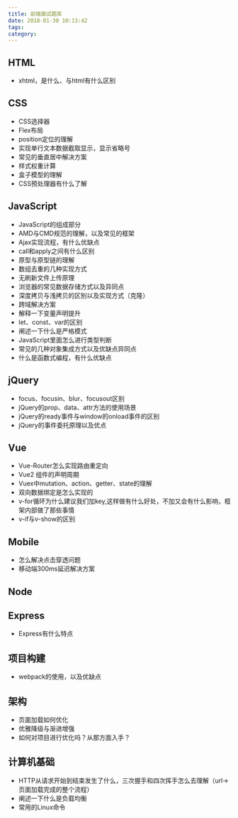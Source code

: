 ```yaml
---
title: 前端面试题库
date: 2018-01-30 10:13:42
tags:
category:
---
```


## HTML
 - xhtml，是什么、与html有什么区别

## CSS
 - CSS选择器
 - Flex布局
 - position定位的理解
 - 实现单行文本数据截取显示，显示省略号
 - 常见的垂直居中解决方案
 - 样式权重计算
 - 盒子模型的理解
 - CSS预处理器有什么了解

## JavaScript
 - JavaScript的组成部分
 - AMD与CMD规范的理解，以及常见的框架
 - Ajax实现流程，有什么优缺点
 - call和apply之间有什么区别
 - 原型与原型链的理解
 - 数组去重的几种实现方式
 - 无刷新文件上传原理
 - 浏览器的常见数据存储方式以及异同点
 - 深度拷贝与浅拷贝的区别以及实现方式（克隆）
 - 跨域解决方案
 - 解释一下变量声明提升
 - let、const、var的区别
 - 阐述一下什么是严格模式
 - JavaScript里面怎么进行类型判断
 - 常见的几种对象集成方式以及优缺点异同点
 - 什么是函数式编程，有什么优缺点

## jQuery
 - focus、focusin、blur、focusout区别
 - jQuery的prop、data、attr方法的使用场景
 - jQuery的ready事件与window的onload事件的区别
 - jQuery的事件委托原理以及优点

## Vue
 - Vue-Router怎么实现路由重定向
 - Vue2 组件的声明周期
 - Vuex中mutation、action、getter、state的理解
 - 双向数据绑定是怎么实现的
 - v-for循环为什么建议我们加key,这样做有什么好处，不加又会有什么影响，框架内部做了那些事情
 - v-if与v-show的区别

## Mobile
 - 怎么解决点击穿透问题
 - 移动端300ms延迟解决方案

## Node

## Express
 - Express有什么特点

## 项目构建
 - webpack的使用，以及优缺点

## 架构
 - 页面加载如何优化
 - 优雅降级与渐进增强
 - 如何对项目进行优化吗？从那方面入手？

## 计算机基础
 - HTTP从请求开始到结束发生了什么，三次握手和四次挥手怎么去理解（url->页面加载完成的整个流程）
 - 阐述一下什么是负载均衡
 - 常用的Linux命令


